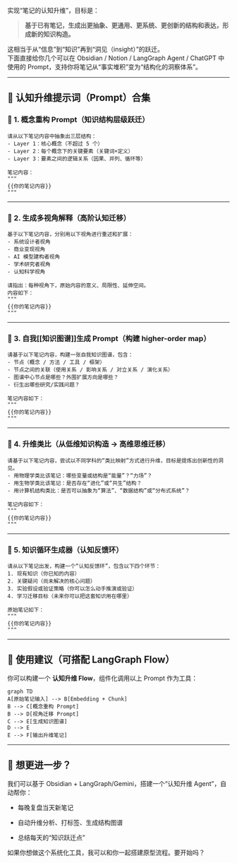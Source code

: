 实现“笔记的认知升维”，目标是：

> **基于已有笔记，生成出更抽象、更通用、更系统、更创新的结构和表达，形成新的知识构造。**

这相当于从“信息”到“知识”再到“洞见（insight）”的跃迁。  
下面直接给你几个可以在 Obsidian / Notion / LangGraph Agent / ChatGPT 中使用的 Prompt，支持你将笔记从“事实堆积”变为“结构化的洞察体系”。

---

## 🔮 认知升维提示词（Prompt）合集

### 🧱 1. 概念重构 Prompt（知识结构层级跃迁）

```text
请从以下笔记内容中抽象出三层结构：
- Layer 1：核心概念（不超过 5 个）
- Layer 2：每个概念下的关键要素（关键词+定义）
- Layer 3：要素之间的逻辑关系（因果、并列、循环等）

笔记内容：
""" 
{{你的笔记内容}} 
"""
```

---

### 🧭 2. 生成多视角解释（高阶认知迁移）

```text
基于以下笔记内容，分别用以下视角进行重述和扩展：
- 系统设计者视角
- 商业变现视角
- AI 模型建构者视角
- 学术研究者视角
- 认知科学视角

请指出：每种视角下，原始内容的意义、局限性、延伸空间。
内容如下：
"""
{{你的笔记内容}}
"""
```

---

### 🧠 3. 自我[[知识图谱]]生成 Prompt（构建 higher-order map）

```text
请基于以下笔记内容，构建一张自我知识图谱，包含：
- 节点（概念 / 方法 / 工具 / 框架）
- 节点之间的关联（使用关系 / 影响关系 / 对立关系 / 演化关系）
- 图谱中心节点是哪些？外围扩展方向是哪些？
- 衍生出哪些研究/实践问题？

笔记内容如下：
"""
{{你的笔记内容}}
"""
```

---

### 🧬 4. 升维类比（从低维知识构造 → 高维思维迁移）

```text
请基于以下笔记内容，尝试以不同学科的“类比映射”方式进行升维，目标是提炼出创新性的洞见。
- 用物理学类比该笔记：哪些变量或结构是“能量”？“力场”？
- 用生物学类比该笔记：是否存在“进化”或“共生”结构？
- 用计算机结构类比：是否可以抽象为“算法”、“数据结构”或“分布式系统”？

笔记内容如下：
"""
{{你的笔记内容}}
"""
```

---

### 🔁 5. 知识循环生成器（认知反馈环）

```text
请从以下笔记出发，构建一个“认知反馈环”，包含以下四个环节：
1. 现有知识（你已知的内容）
2. 关键疑问（尚未解决的核心问题）
3. 实验假设或验证策略（你可以怎么动手推演或验证）
4. 学习迁移目标（未来你可以把这套知识用在哪里）

原始笔记如下：
"""
{{你的笔记内容}}
"""
```

---

## 🧩 使用建议（可搭配 LangGraph Flow）

你可以构建一个 **认知升维 Flow**，组件化调用以上 Prompt 作为工具：

```mermaid
graph TD
A[原始笔记输入] --> B[Embedding + Chunk]
B --> C[概念重构 Prompt]
B --> D[视角迁移 Prompt]
C --> E[生成知识图谱]
D --> E
E --> F[输出升维笔记]
```

---

## 🚀 想更进一步？

我们可以基于 Obsidian + LangGraph/Gemini，搭建一个“认知升维 Agent”，自动帮你：

- 每晚复盘当天新笔记
    
- 自动升维分析、打标签、生成结构图谱
    
- 总结每天的“知识跃迁点”
    

如果你想做这个系统化工具，我可以和你一起搭建原型流程。要开始吗？